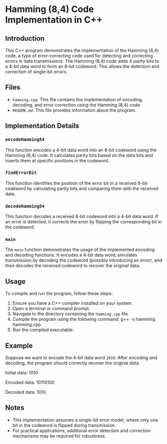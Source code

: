 # Hamming (8,4) Code Implementation in C++

## Introduction
This C++ program demonstrates the implementation of the Hamming (8,4) code, a type of error-correcting code used for detecting and correcting errors in data transmissions. The Hamming (8,4) code adds 4 parity bits to a 4-bit data word to form an 8-bit codeword. This allows the detection and correction of single-bit errors.

## Files
- `hamming.cpp`: This file contains the implementation of encoding, decoding, and error correction using the Hamming (8,4) code.
- `README.md`: This file provides information about the program.

## Implementation Details
### `encodeHamming84`
This function encodes a 4-bit data word into an 8-bit codeword using the Hamming (8,4) code. It calculates parity bits based on the data bits and inserts them at specific positions in the codeword.

### `findErrorBit`
This function identifies the position of the error bit in a received 8-bit codeword by calculating parity bits and comparing them with the received data.

### `decodeHamming84`
This function decodes a received 8-bit codeword into a 4-bit data word. If an error is detected, it corrects the error by flipping the corresponding bit in the codeword.

### `main`
The `main` function demonstrates the usage of the implemented encoding and decoding functions. It encodes a 4-bit data word, simulates transmission by decoding the codeword (possibly introducing an error), and then decodes the received codeword to recover the original data.

## Usage
To compile and run the program, follow these steps:

1. Ensure you have a C++ compiler installed on your system.
2. Open a terminal or command prompt.
3. Navigate to the directory containing the `hamming.cpp` file.
4. Compile the program using the following command:
g++ -o hamming hamming.cpp
5. Run the compiled executable:

## Example
Suppose we want to encode the 4-bit data word `1010`. After encoding and decoding, the program should correctly recover the original data.

Initial data: 1010

Encoded data: 10110100

Decoded data: 1010

## Notes
- This implementation assumes a single-bit error model, where only one bit in the codeword is flipped during transmission.
- For practical applications, additional error detection and correction mechanisms may be required for robustness.



